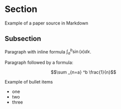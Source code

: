 # Section

Example of a paper source in Markdown

## Subsection

Paragraph with inline formula $\int _a ^b \sin(x) dx$.

Paragraph followed by a formula:

$$\sum _{n=a} ^b \frac{1}{n}$$

Example of bullet items

- one
- two
- three
